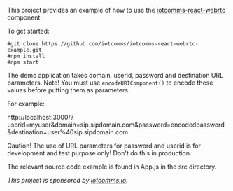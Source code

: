 This project provides an example of how to use the [iotcomms-react-webrtc](https://github.com/iotcomms/iotcomms-react-webrtc) component.

To get started:
```
#git clone https://github.com/iotcomms/iotcomms-react-webrtc-example.git
#npm install
#npm start
```
The demo application takes domain, userid, password and destination URL parameters.
Note! You must use ```encodeURIComponent()``` to encode these values before putting them as parameters.

For example:

http://localhost:3000/?userid=myuser&domain=sip.sipdomain.com&password=encodedpassword&destination=user%40sip.sipdomain.com


Caution! The use of URL parameters for password and userid is for development and test purpose only! Don't do this in production.

The relevant source code example is found in App.js in the src directory.

*This project is sponsored by [iotcomms.io](https://iotcomms.io).*
